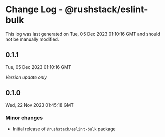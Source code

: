 # Change Log - @rushstack/eslint-bulk

This log was last generated on Tue, 05 Dec 2023 01:10:16 GMT and should not be manually modified.

## 0.1.1
Tue, 05 Dec 2023 01:10:16 GMT

_Version update only_

## 0.1.0
Wed, 22 Nov 2023 01:45:18 GMT

### Minor changes

- Initial release of `@rushstack/eslint-bulk` package

